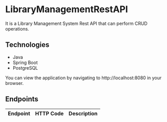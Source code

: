 # LibraryManagementRestAPI
It is a Library Management System Rest API that can perform CRUD operations.

## Technologies
* Java
* Spring Boot
* PostgreSQL

You can view the application by navigating to http://localhost:8080 in your browser.

## Endpoints

| Endpoint      | HTTP Code      | Description                                |
| -------------- | ------------- | :----------------------------------------: |
